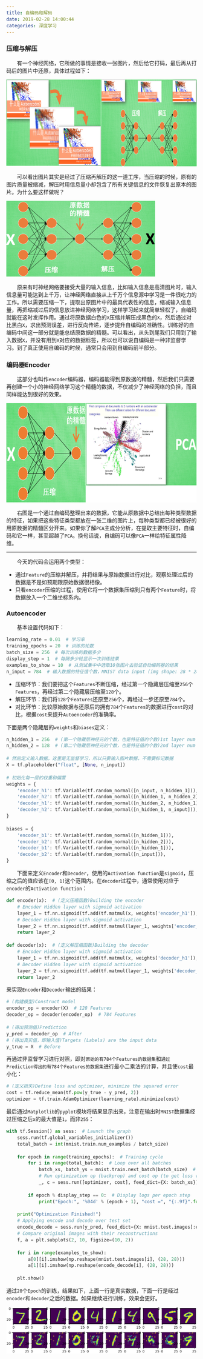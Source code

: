 ```yaml
---
title: 自编码和解码
date: 2019-02-28 14:00:44
categories: 深度学习
---
```

### 压缩与解压

&emsp;&emsp;有一个神经网络，它所做的事情是接收一张图片，然后给它打码，最后再从打码后的图片中还原，具体过程如下：

<img src="./自编码和解码/1.png" height="229" width="832">

&emsp;&emsp;可以看出图片其实是经过了压缩再解压的这一道工序，当压缩的时候，原有的图片质量被缩减，解压时用信息量小却包含了所有关键信息的文件恢复出原本的图片。为什么要这样做呢？

<img src="./自编码和解码/2.png" height="200" width="394">

&emsp;&emsp;原来有时神经网络要接受大量的输入信息，比如输入信息是高清图片时，输入信息量可能达到上千万，让神经网络直接从上千万个信息源中学习是一件很吃力的工作。所以需要压缩一下，提取出原图片中的最具代表性的信息，缩减输入信息量，再把缩减过后的信息放进神经网络学习，这样学习起来就简单轻松了，自编码就能在这时发挥作用。通过将原数据白色的`X`压缩并解压成黑色的`X`，然后通过对比黑白`X`，求出预测误差，进行反向传递，逐步提升自编码的准确性。训练好的自编码中间这一部分就是能总结原数据的精髓。可以看出，从头到尾我们只用到了输入数据`X`，并没有用到`X`对应的数据标签，所以也可以说自编码是一种非监督学习。到了真正使用自编码的时候，通常只会用到自编码前半部分。

### 编码器Encoder

&emsp;&emsp;这部分也叫作`encoder`编码器，编码器能得到原数据的精髓，然后我们只需要再创建一个小的神经网络学习这个精髓的数据，不仅减少了神经网络的负担，而且同样能达到很好的效果。

<img src="./自编码和解码/3.png" height="262" width="682">

&emsp;&emsp;右图是一个通过自编码整理出来的数据，它能从原数据中总结出每种类型数据的特征，如果把这些特征类型都放在一张二维的图片上，每种类型都已经被很好的用原数据的精髓区分开来。如果你了解`PCA`主成分分析，在提取主要特征时，自编码和它一样，甚至超越了`PCA`。换句话说，自编码可以像`PCA`一样给特征属性降维。

---

&emsp;&emsp;今天的代码会运用两个类型：

- 通过`Feature`的压缩并解压，并将结果与原始数据进行对比，观察处理过后的数据是不是如预期跟原始数据很相像。
- 只看`encoder`压缩的过程，使用它将一个数据集压缩到只有两个`Feature`时，将数据放入一个二维坐标系内。

### Autoencoder

&emsp;&emsp;基本设置代码如下：

``` python
learning_rate = 0.01  # 学习率
training_epochs = 20  # 训练的轮数
batch_size = 256  # 每次训练的数据多少
display_step = 1  # 每隔多少轮显示一次训练结果
examples_to_show = 10  # 从测试集中中选取10张图片去验证自动编码器的结果
n_input = 784  # 输入数据的特征值个数，MNIST data input (img shape: 28 * 28)
```

- 压缩环节：我们要把这个`Features`不断压缩，经过第一个隐藏层压缩至`256`个`Features`，再经过第二个隐藏层压缩至`128`个。
- 解压环节：我们将`128`个`Features`还原至`256`个，再经过一步还原至`784`个。
- 对比环节：比较原始数据与还原后的拥有`784`个`Features`的数据进行`cost`的对比，根据`cost`来提升`Autoencoder`的准确率。

下面是两个隐藏层的`weights`和`biases`定义：

``` python
n_hidden_1 = 256  # (第一个隐藏层神经元的个数，也是特征值的个数)1st layer num features
n_hidden_2 = 128  # (第二个隐藏层神经元的个数，也是特征值的个数)2nd layer num features
​
# 然后定义输入数据，这里是无监督学习，所以只要输入图片数据，不需要标记数据
X = tf.placeholder("float", [None, n_input])
​
# 初始化每一层的权重和偏置
weights = {
    'encoder_h1': tf.Variable(tf.random_normal([n_input, n_hidden_1])),
    'encoder_h2': tf.Variable(tf.random_normal([n_hidden_1, n_hidden_2])),
    'decoder_h1': tf.Variable(tf.random_normal([n_hidden_2, n_hidden_1])),
    'decoder_h2': tf.Variable(tf.random_normal([n_hidden_1, n_input])),
}
​
biases = {
    'encoder_b1': tf.Variable(tf.random_normal([n_hidden_1])),
    'encoder_b2': tf.Variable(tf.random_normal([n_hidden_2])),
    'decoder_b1': tf.Variable(tf.random_normal([n_hidden_1])),
    'decoder_b2': tf.Variable(tf.random_normal([n_input])),
}
```

&emsp;&emsp;下面来定义`Encoder`和`Decoder`，使用的`Activation function`是`sigmoid`，压缩之后的值应该在`[0, 1]`这个范围内。在`decoder`过程中，通常使用对应于`encoder`的`Activation function`：

``` python
def encoder(x):  # (定义压缩函数)Building the encoder
    # Encoder Hidden layer with sigmoid activation
    layer_1 = tf.nn.sigmoid(tf.add(tf.matmul(x, weights['encoder_h1']), biases['encoder_b1']))
    # Decoder Hidden layer with sigmoid activation
    layer_2 = tf.nn.sigmoid(tf.add(tf.matmul(layer_1, weights['encoder_h2']), biases['encoder_b2']))
    return layer_2
​
def decoder(x):  # (定义解压缩函数)Building the decoder
    # Encoder Hidden layer with sigmoid activation
    layer_1 = tf.nn.sigmoid(tf.add(tf.matmul(x, weights['decoder_h1']), biases['decoder_b1']))
    # Decoder Hidden layer with sigmoid activation
    layer_2 = tf.nn.sigmoid(tf.add(tf.matmul(layer_1, weights['decoder_h2']), biases['decoder_b2']))
    return layer_2
```

来实现`Encoder`和`Decoder`输出的结果：

``` python
# (构建模型)Construct model
encoder_op = encoder(X)  # 128 Features
decoder_op = decoder(encoder_op)  # 784 Features
​
# (得出预测值)Prediction
y_pred = decoder_op  # After
# (得出真实值，即输入值)Targets (Labels) are the input data
y_true = X  # Before
```

再通过非监督学习进行对照，即对`原始的有784个Features的数据集`和`通过Prediction得出的有784个Features的数据集`进行最小二乘法的计算，并且使`cost`最小化：

``` python
# (定义损失)Define loss and optimizer, minimize the squared error
cost = tf.reduce_mean(tf.pow(y_true - y_pred, 2))
optimizer = tf.train.AdamOptimizer(learning_rate).minimize(cost)
```

最后通过`Matplotlib`的`pyplot`模块将结果显示出来，注意在输出时`MNIST`数据集经过压缩之后`x`的最大值是`1`，而非`255`：

``` python
with tf.Session() as sess:  # Launch the graph
    sess.run(tf.global_variables_initializer())
    total_batch = int(mnist.train.num_examples / batch_size)

    for epoch in range(training_epochs):  # Training cycle
        for i in range(total_batch):  # Loop over all batches
            batch_xs, batch_ys = mnist.train.next_batch(batch_size)  # max(x) = 1, min(x) = 0
            # Run optimization op (backprop) and cost op (to get loss value)
            _, c = sess.run([optimizer, cost], feed_dict={X: batch_xs})

        if epoch % display_step == 0:  # Display logs per epoch step
            print("Epoch:", '%04d' % (epoch + 1), "cost =", "{:.9f}".format(c))
​
    print("Optimization Finished!")
    # Applying encode and decode over test set
    encode_decode = sess.run(y_pred, feed_dict={X: mnist.test.images[:examples_to_show]})
    # Compare original images with their reconstructions
    f, a = plt.subplots(2, 10, figsize=(10, 2))

    for i in range(examples_to_show):
        a[0][i].imshow(np.reshape(mnist.test.images[i], (28, 28)))
        a[1][i].imshow(np.reshape(encode_decode[i], (28, 28)))

    plt.show()
```

通过`20`个`Epoch`的训练，结果如下，上面一行是真实数据，下面一行是经过`encoder`和`decoder`之后的数据。如果继续进行训练，效果会更好。

<img src="./自编码和解码/4.png">